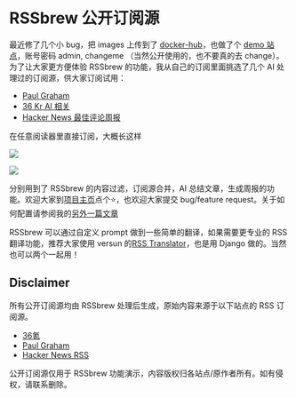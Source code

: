# RSSbrew 公开订阅源

最近修了几个小 bug，把 images 上传到了 [docker-hub](https://hub.docker.com/r/yinanc/rssbrew/tags)，也做了个 [demo 站点](https://demo.rssbrew.com)，账号密码 admin, changeme （当然公开使用的，也不要真的去 change）。为了让大家更方便体验 RSSbrew 的功能，我从自己的订阅里面挑选了几个 AI 处理过的订阅源，供大家订阅试用：

- [Paul Graham](https://public.rssbrew.com/feeds/Paul%20Graham/)
- [36 Kr AI 相关](https://public.rssbrew.com/feeds/36kr-AI/)
- [Hacker News 最佳评论周报](https://public.rssbrew.com/feeds/HN%20comments/)

在任意阅读器里直接订阅，大概长这样

![](https://img.1991997.xyz/i/2024/11/28/r3yiwj-0.png)

![](https://img.1991997.xyz/i/2024/11/28/re054q-0.png)

分别用到了 RSSbrew 的内容过滤，订阅源合并，AI 总结文章，生成周报的功能。欢迎大家到[项目主页](https://github.com/yinan-c/rssbrew)点个⭐，也欢迎大家提交 bug/feature request。关于如何配置请参阅我的[另外一篇文章](https://yinan.me/rssbrew-config)

RSSbrew 可以通过自定义 prompt 做到一些简单的翻译，如果需要更专业的 RSS 翻译功能，推荐大家使用 versun 的[RSS Translator](https://rsstranslator.com)，也是用 Django 做的。当然也可以两个一起用！

## Disclaimer

所有公开订阅源均由 RSSbrew 处理后生成，原始内容来源于以下站点的 RSS 订阅源。
- [36氪](https://36kr.com)
- [Paul Graham](https://paulgraham.com/)
- [Hacker News RSS](https://hnrss.org)

公开订阅源仅用于 RSSbrew 功能演示，内容版权归各站点/原作者所有。如有侵权，请联系删除。
